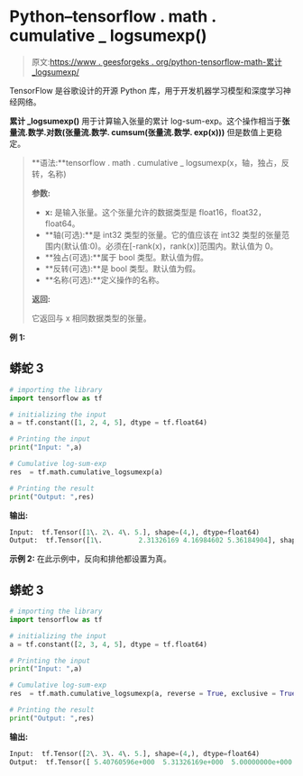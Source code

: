 # Python–tensorflow . math . cumulative _ logsumexp()

> 原文:[https://www . geesforgeks . org/python-tensorflow-math-累计 _logsumexp/](https://www.geeksforgeeks.org/python-tensorflow-math-cumulative_logsumexp/)

TensorFlow 是谷歌设计的开源 Python 库，用于开发机器学习模型和深度学习神经网络。

**累计 _logsumexp()** 用于计算输入张量的累计 log-sum-exp。这个操作相当于**张量流.数学.对数(张量流.数学. cumsum(张量流.数学. exp(x)))** 但是数值上更稳定。

> **语法:**tensorflow . math . cumulative _ logsumexp(x，轴，独占，反转，名称)
> 
> **参数:**
> 
> *   **x:** 是输入张量。这个张量允许的数据类型是 float16，float32，float64。
> *   **轴(可选):**是 int32 类型的张量。它的值应该在 int32 类型的张量范围内(默认值:0)。必须在[-rank(x)，rank(x)]范围内。默认值为 0。
> *   **独占(可选):**属于 bool 类型。默认值为假。
> *   **反转(可选):**是 bool 类型。默认值为假。
> *   **名称(可选):**定义操作的名称。
> 
> **返回:**
> 
> 它返回与 x 相同数据类型的张量。

**例 1:**

## 蟒蛇 3

```py
# importing the library
import tensorflow as tf

# initializing the input
a = tf.constant([1, 2, 4, 5], dtype = tf.float64) 

# Printing the input
print("Input: ",a)

# Cumulative log-sum-exp
res  = tf.math.cumulative_logsumexp(a)

# Printing the result
print("Output: ",res)
```

**输出:**

```py
Input:  tf.Tensor([1\. 2\. 4\. 5.], shape=(4,), dtype=float64)
Output:  tf.Tensor([1\.         2.31326169 4.16984602 5.36184904], shape=(4,), dtype=float64)
```

**示例 2:** 在此示例中，反向和排他都设置为真。

## 蟒蛇 3

```py
# importing the library
import tensorflow as tf

# initializing the input
a = tf.constant([2, 3, 4, 5], dtype = tf.float64) 

# Printing the input
print("Input: ",a)

# Cumulative log-sum-exp
res  = tf.math.cumulative_logsumexp(a, reverse = True, exclusive = True)

# Printing the result
print("Output: ",res)
```

**输出:**

```py
Input:  tf.Tensor([2\. 3\. 4\. 5.], shape=(4,), dtype=float64)
Output:  tf.Tensor([ 5.40760596e+000  5.31326169e+000  5.00000000e+000 -1.79769313e+308], shape=(4,), dtype=float64)
```